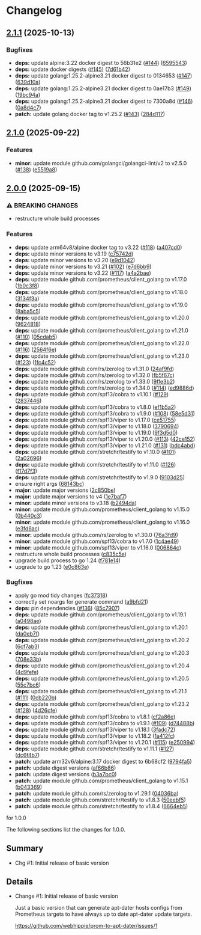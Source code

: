 # Changelog

## [2.1.1](https://github.com/webhippie/prom-to-apt-dater/compare/v2.1.0...v2.1.1) (2025-10-13)


### Bugfixes

* **deps:** update alpine:3.22 docker digest to 56b31e2 ([#144](https://github.com/webhippie/prom-to-apt-dater/issues/144)) ([6595543](https://github.com/webhippie/prom-to-apt-dater/commit/65955438d0682b9b165d23635509df2f6ca2b5cd))
* **deps:** update docker digests ([#145](https://github.com/webhippie/prom-to-apt-dater/issues/145)) ([7d61b42](https://github.com/webhippie/prom-to-apt-dater/commit/7d61b424e3cf3e7475f4ad20dd153c2d2161f230))
* **deps:** update golang:1.25.2-alpine3.21 docker digest to 0134653 ([#147](https://github.com/webhippie/prom-to-apt-dater/issues/147)) ([639d10a](https://github.com/webhippie/prom-to-apt-dater/commit/639d10a2cea502857468a4c60eca1ffb642bf6f2))
* **deps:** update golang:1.25.2-alpine3.21 docker digest to 0ae17b3 ([#149](https://github.com/webhippie/prom-to-apt-dater/issues/149)) ([19bc94a](https://github.com/webhippie/prom-to-apt-dater/commit/19bc94a4b9e3b42df6b821b7f9796fa2688e42d8))
* **deps:** update golang:1.25.2-alpine3.21 docker digest to 7300a8d ([#146](https://github.com/webhippie/prom-to-apt-dater/issues/146)) ([0a8d4c7](https://github.com/webhippie/prom-to-apt-dater/commit/0a8d4c79fae74afdd5e1cce73d296f382f1b6661))
* **patch:** update golang docker tag to v1.25.2 ([#143](https://github.com/webhippie/prom-to-apt-dater/issues/143)) ([284d117](https://github.com/webhippie/prom-to-apt-dater/commit/284d117926bc07e7550853ab1503f45a6e2b0566))

## [2.1.0](https://github.com/webhippie/prom-to-apt-dater/compare/v2.0.0...v2.1.0) (2025-09-22)


### Features

* **minor:** update module github.com/golangci/golangci-lint/v2 to v2.5.0 ([#138](https://github.com/webhippie/prom-to-apt-dater/issues/138)) ([e5519a8](https://github.com/webhippie/prom-to-apt-dater/commit/e5519a8acefc307ddc6391d61c510325ccf4a9a5))

## [2.0.0](https://github.com/webhippie/prom-to-apt-dater/compare/v1.0.0...v2.0.0) (2025-09-15)


### ⚠ BREAKING CHANGES

* restructure whole build processes

### Features

* **deps:** update arm64v8/alpine docker tag to v3.22 ([#118](https://github.com/webhippie/prom-to-apt-dater/issues/118)) ([a407cd0](https://github.com/webhippie/prom-to-apt-dater/commit/a407cd02da2de16dec8cf8b6960976fc50bca853))
* **deps:** update minor versions to v3.19 ([c75742d](https://github.com/webhippie/prom-to-apt-dater/commit/c75742de7d93c6730731c44e32aaaba695960b4c))
* **deps:** update minor versions to v3.20 ([e9d1042](https://github.com/webhippie/prom-to-apt-dater/commit/e9d10423e6876a7e27f861250e57642968cd9555))
* **deps:** update minor versions to v3.21 ([#102](https://github.com/webhippie/prom-to-apt-dater/issues/102)) ([e7d6bb9](https://github.com/webhippie/prom-to-apt-dater/commit/e7d6bb9e9143c6661d62680a6c7841c0808024d5))
* **deps:** update minor versions to v3.22 ([#117](https://github.com/webhippie/prom-to-apt-dater/issues/117)) ([a4a2bae](https://github.com/webhippie/prom-to-apt-dater/commit/a4a2bae320e6b9a5db2419e44ef48a1b4910aa9e))
* **deps:** update module github.com/prometheus/client_golang to v1.17.0 ([1b0c3f8](https://github.com/webhippie/prom-to-apt-dater/commit/1b0c3f8585b786f9b426a7f6b2ad5fa442181846))
* **deps:** update module github.com/prometheus/client_golang to v1.18.0 ([3134f3a](https://github.com/webhippie/prom-to-apt-dater/commit/3134f3ac3a7713e607b732e7acbcc10bd00df443))
* **deps:** update module github.com/prometheus/client_golang to v1.19.0 ([8aba5c5](https://github.com/webhippie/prom-to-apt-dater/commit/8aba5c5c74bfa93ca2636078c3cf9494c0c7f48f))
* **deps:** update module github.com/prometheus/client_golang to v1.20.0 ([9624818](https://github.com/webhippie/prom-to-apt-dater/commit/9624818865a4703a42fab5512dbb92886c3ececb))
* **deps:** update module github.com/prometheus/client_golang to v1.21.0 ([#110](https://github.com/webhippie/prom-to-apt-dater/issues/110)) ([05cdab5](https://github.com/webhippie/prom-to-apt-dater/commit/05cdab5cab40ad52fc3cea22990cea2adad0b57f))
* **deps:** update module github.com/prometheus/client_golang to v1.22.0 ([#116](https://github.com/webhippie/prom-to-apt-dater/issues/116)) ([2564f6e](https://github.com/webhippie/prom-to-apt-dater/commit/2564f6eb0ac7eb3a60c02b60e5f5bd07a57db31b))
* **deps:** update module github.com/prometheus/client_golang to v1.23.0 ([#123](https://github.com/webhippie/prom-to-apt-dater/issues/123)) ([1fc4c52](https://github.com/webhippie/prom-to-apt-dater/commit/1fc4c529f4a507c0a33df60a80379501e99690d8))
* **deps:** update module github.com/rs/zerolog to v1.31.0 ([24af9fd](https://github.com/webhippie/prom-to-apt-dater/commit/24af9fdf964a4bd3978a8792d544f50c7a3d07da))
* **deps:** update module github.com/rs/zerolog to v1.32.0 ([fb5f67c](https://github.com/webhippie/prom-to-apt-dater/commit/fb5f67cbff60e7317314937602c248e409bb4c64))
* **deps:** update module github.com/rs/zerolog to v1.33.0 ([9ffe3b2](https://github.com/webhippie/prom-to-apt-dater/commit/9ffe3b203bd12b6d121f4afb7292c03e66b3210e))
* **deps:** update module github.com/rs/zerolog to v1.34.0 ([#114](https://github.com/webhippie/prom-to-apt-dater/issues/114)) ([ed9886d](https://github.com/webhippie/prom-to-apt-dater/commit/ed9886d05e437bcbb3c5097134b4c129953a99e6))
* **deps:** update module github.com/spf13/cobra to v1.10.1 ([#129](https://github.com/webhippie/prom-to-apt-dater/issues/129)) ([2837446](https://github.com/webhippie/prom-to-apt-dater/commit/2837446e8d34105c54c480f4e93040177a6aa96e))
* **deps:** update module github.com/spf13/cobra to v1.8.0 ([ef1b5a2](https://github.com/webhippie/prom-to-apt-dater/commit/ef1b5a2fc6d07a3e850a90c8bfe60484e98ec6ae))
* **deps:** update module github.com/spf13/cobra to v1.9.0 ([#108](https://github.com/webhippie/prom-to-apt-dater/issues/108)) ([58e5d31](https://github.com/webhippie/prom-to-apt-dater/commit/58e5d31968377acf0605337c6e01f4c1498bc012))
* **deps:** update module github.com/spf13/viper to v1.17.0 ([ce51755](https://github.com/webhippie/prom-to-apt-dater/commit/ce51755a32b91ea89f323f27733e5f0d2031209c))
* **deps:** update module github.com/spf13/viper to v1.18.0 ([3790694](https://github.com/webhippie/prom-to-apt-dater/commit/37906948a9f832a3ceddc8fff40aa5608e8a609f))
* **deps:** update module github.com/spf13/viper to v1.19.0 ([9f3d5d0](https://github.com/webhippie/prom-to-apt-dater/commit/9f3d5d0eb6df2b442caf070c88b8b59b4dbe435b))
* **deps:** update module github.com/spf13/viper to v1.20.0 ([#113](https://github.com/webhippie/prom-to-apt-dater/issues/113)) ([42ce152](https://github.com/webhippie/prom-to-apt-dater/commit/42ce1520a6eb43d9693f6d9323adeb2932627c7c))
* **deps:** update module github.com/spf13/viper to v1.21.0 ([#131](https://github.com/webhippie/prom-to-apt-dater/issues/131)) ([bdc4abd](https://github.com/webhippie/prom-to-apt-dater/commit/bdc4abd02bf9599020b387a6ddad78f1022fc1ab))
* **deps:** update module github.com/stretchr/testify to v1.10.0 ([#101](https://github.com/webhippie/prom-to-apt-dater/issues/101)) ([2a02696](https://github.com/webhippie/prom-to-apt-dater/commit/2a02696715976b60fe124fc832eae97b16eb3d64))
* **deps:** update module github.com/stretchr/testify to v1.11.0 ([#126](https://github.com/webhippie/prom-to-apt-dater/issues/126)) ([f17d7f3](https://github.com/webhippie/prom-to-apt-dater/commit/f17d7f31b44cf904b3dfe5ee9e7e0b0d1f17e911))
* **deps:** update module github.com/stretchr/testify to v1.9.0 ([9103d25](https://github.com/webhippie/prom-to-apt-dater/commit/9103d2574e8fd145e127c12e50f47e612be95b72))
* ensure right args ([68143bc](https://github.com/webhippie/prom-to-apt-dater/commit/68143bc6ee2a3e415c8a5a49ed08ccda24b0623a))
* **major:** update major versions ([2c850be](https://github.com/webhippie/prom-to-apt-dater/commit/2c850be66d851e024fb415363fa29ea0b75aa5cc))
* **major:** update major versions to v4 ([1e7baf7](https://github.com/webhippie/prom-to-apt-dater/commit/1e7baf72c6cef54523a216bb344abb849db0c546))
* **minor:** update minor versions to v3.18 ([b2494da](https://github.com/webhippie/prom-to-apt-dater/commit/b2494dad0e6a35bd64aeb35f0890d9fdb5a14f9f))
* **minor:** update module github.com/prometheus/client_golang to v1.15.0 ([0b440c3](https://github.com/webhippie/prom-to-apt-dater/commit/0b440c32ee70bdd7681bf803cfe9b32a3d1d2b60))
* **minor:** update module github.com/prometheus/client_golang to v1.16.0 ([e3fd6ac](https://github.com/webhippie/prom-to-apt-dater/commit/e3fd6aceeb8309ac2fb9d27e9ac5e7adef906ba0))
* **minor:** update module github.com/rs/zerolog to v1.30.0 ([76a3fd9](https://github.com/webhippie/prom-to-apt-dater/commit/76a3fd91004522810f0f43edeb007e40ad3244a0))
* **minor:** update module github.com/spf13/cobra to v1.7.0 ([1c4ae49](https://github.com/webhippie/prom-to-apt-dater/commit/1c4ae4945410bd9846b36c9615439e8fa0fab202))
* **minor:** update module github.com/spf13/viper to v1.16.0 ([006864c](https://github.com/webhippie/prom-to-apt-dater/commit/006864caf476f413199ef070f66d8b18f71586d2))
* restructure whole build processes ([c835c5e](https://github.com/webhippie/prom-to-apt-dater/commit/c835c5ef40d528f31c4e84432045e3190b89807a))
* upgrade build process to go 1.24 ([f781e14](https://github.com/webhippie/prom-to-apt-dater/commit/f781e14d9f0b1384f110b13737f769c0fa68535f))
* upgrade to go 1.23 ([e0c863e](https://github.com/webhippie/prom-to-apt-dater/commit/e0c863e1954765d28b7348d93fd84ebf4b92fac9))


### Bugfixes

* apply go mod tidy changes ([fc37318](https://github.com/webhippie/prom-to-apt-dater/commit/fc37318472e495755dfc41feebe5451d2a0443bf))
* correctly set noargs for generate command ([a9bfd21](https://github.com/webhippie/prom-to-apt-dater/commit/a9bfd219838ce882f58fe0a83e0a9c740c72083d))
* **deps:** pin dependencies ([#136](https://github.com/webhippie/prom-to-apt-dater/issues/136)) ([85c7907](https://github.com/webhippie/prom-to-apt-dater/commit/85c790751b6774ad491a760d9ed60ca28b92e915))
* **deps:** update module github.com/prometheus/client_golang to v1.19.1 ([a0498ae](https://github.com/webhippie/prom-to-apt-dater/commit/a0498ae9fa57f8861d30e633e03e68bb4b73b39b))
* **deps:** update module github.com/prometheus/client_golang to v1.20.1 ([da0eb7f](https://github.com/webhippie/prom-to-apt-dater/commit/da0eb7f42f5e7bb446b29cb674f868927bff3456))
* **deps:** update module github.com/prometheus/client_golang to v1.20.2 ([6cf7ab3](https://github.com/webhippie/prom-to-apt-dater/commit/6cf7ab3c869721f97ab9a5de1d244326fdffde5a))
* **deps:** update module github.com/prometheus/client_golang to v1.20.3 ([708e33b](https://github.com/webhippie/prom-to-apt-dater/commit/708e33b082466124726168de1fec9cc786749ec4))
* **deps:** update module github.com/prometheus/client_golang to v1.20.4 ([4d9fefe](https://github.com/webhippie/prom-to-apt-dater/commit/4d9fefe428c7bd033b4b6fb09708c18a674aa557))
* **deps:** update module github.com/prometheus/client_golang to v1.20.5 ([55c7bc6](https://github.com/webhippie/prom-to-apt-dater/commit/55c7bc60e9e0ee215d9806a4527fdbe8596b2339))
* **deps:** update module github.com/prometheus/client_golang to v1.21.1 ([#111](https://github.com/webhippie/prom-to-apt-dater/issues/111)) ([0cb220b](https://github.com/webhippie/prom-to-apt-dater/commit/0cb220b2d64309e9ce464b4a0c9fb3243b6d8563))
* **deps:** update module github.com/prometheus/client_golang to v1.23.2 ([#128](https://github.com/webhippie/prom-to-apt-dater/issues/128)) ([4d26cfe](https://github.com/webhippie/prom-to-apt-dater/commit/4d26cfe3df127b53ca37df3c10ee3fdb9b9b5c44))
* **deps:** update module github.com/spf13/cobra to v1.8.1 ([cf2a86e](https://github.com/webhippie/prom-to-apt-dater/commit/cf2a86e0ab3671115ac0bc3f16bdc71affa3f39a))
* **deps:** update module github.com/spf13/cobra to v1.9.1 ([#109](https://github.com/webhippie/prom-to-apt-dater/issues/109)) ([d74488b](https://github.com/webhippie/prom-to-apt-dater/commit/d74488bb8f97febfbdd06af239e616497585ff6d))
* **deps:** update module github.com/spf13/viper to v1.18.1 ([3fadc72](https://github.com/webhippie/prom-to-apt-dater/commit/3fadc728e65e97458f45596c265045132861cbb1))
* **deps:** update module github.com/spf13/viper to v1.18.2 ([1a412fc](https://github.com/webhippie/prom-to-apt-dater/commit/1a412fc21fe99ad45a343f0653403c32c704a7a1))
* **deps:** update module github.com/spf13/viper to v1.20.1 ([#115](https://github.com/webhippie/prom-to-apt-dater/issues/115)) ([e250994](https://github.com/webhippie/prom-to-apt-dater/commit/e2509940f2bb00369e11a52ce5bf163bc231db49))
* **deps:** update module github.com/stretchr/testify to v1.11.1 ([#127](https://github.com/webhippie/prom-to-apt-dater/issues/127)) ([dc6f4b7](https://github.com/webhippie/prom-to-apt-dater/commit/dc6f4b78e6090971486066c7b864e9bc2d25da4c))
* **patch:** update arm32v6/alpine:3.17 docker digest to 6b68cf2 ([9794fa5](https://github.com/webhippie/prom-to-apt-dater/commit/9794fa52f9778d788762f5520408a5a4e2ccfd6d))
* **patch:** update digest versions ([af66b86](https://github.com/webhippie/prom-to-apt-dater/commit/af66b86ab715f44987c3a9fdb2beb3ca0fb4adfd))
* **patch:** update digest versions ([b3a7bc0](https://github.com/webhippie/prom-to-apt-dater/commit/b3a7bc096177666f8e237e83e1351a6a08b70cb4))
* **patch:** update module github.com/prometheus/client_golang to v1.15.1 ([b043369](https://github.com/webhippie/prom-to-apt-dater/commit/b04336924b89a9750b58cd0e20e78cd7159cc961))
* **patch:** update module github.com/rs/zerolog to v1.29.1 ([04036ba](https://github.com/webhippie/prom-to-apt-dater/commit/04036badf1d9ff293153b074d9f260ce91437d3a))
* **patch:** update module github.com/stretchr/testify to v1.8.3 ([50eebf5](https://github.com/webhippie/prom-to-apt-dater/commit/50eebf54ff4778e1d917961b79633271d7194326))
* **patch:** update module github.com/stretchr/testify to v1.8.4 ([6664eb5](https://github.com/webhippie/prom-to-apt-dater/commit/6664eb5de21ef40f9524994b6c167177988c612b))

for 1.0.0

The following sections list the changes for 1.0.0.

## Summary

 * Chg #1: Initial release of basic version

## Details

 * Change #1: Initial release of basic version

   Just a basic version that can generate apt-dater hosts configs from Prometheus
   targets to have always up to date apt-dater update targets.

   https://github.com/webhippie/prom-to-apt-dater/issues/1
